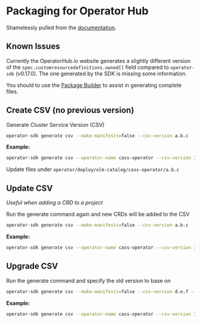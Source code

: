 # Packaging for Operator Hub

Shamelessly pulled from the [documentation](https://sdk.operatorframework.io/docs/olm-integration/generating-a-csv/).

## Known Issues

Currently the OperatorHub.io website generates a slightly different version of the `spec.customresourcedefinitions.owned[]` field compared to `operator-sdk` (v0.17.0). The one generated by the SDK is missing some information.

You should to use the [Package Builder](https://operatorhub.io/packages) to assist in generating complete files.

## Create CSV (no previous version)

Generate Cluster Service Version (CSV)

```bash
operator-sdk generate csv --make-manifests=false --csv-version a.b.c
```

**Example:**

```bash
operator-sdk generate csv --operator-name cass-operator --csv-version 1.0.0 --make-manifests=false
```

Update files under `operator/deploy/olm-catalog/cass-operator/a.b.c`

## Update CSV

_Useful when adding a CRD to a project_

Run the generate command again and new CRDs will be added to the CSV

```bash
operator-sdk generate csv --make-manifests=false --csv-version a.b.c
```

**Example:**

```bash
operator-sdk generate csv --operator-name cass-operator --csv-version 1.0.0 --make-manifests=false
```

## Upgrade CSV

Run the generate command and specify the old version to base on

```bash
operator-sdk generate csv --make-manifests=false --csv-version d.e.f --from-version a.b.c
```

**Example:**

```bash
operator-sdk generate csv --operator-name cass-operator --csv-version 1.1.0 --make-manifests=false --from-version 1.0.0
```
